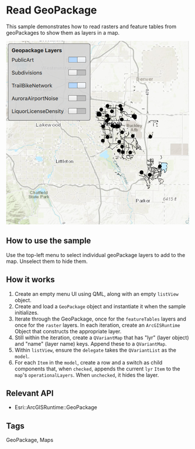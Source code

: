 # Read GeoPackage

This sample demonstrates how to read rasters and feature tables from geoPackages to show them as layers in a map.

![](screenshot.png)

## How to use the sample
Use the top-left menu to select individual geoPackage layers to add to the map. Unselect them to hide them.

## How it works
1. Create an empty menu UI using QML, along with an empty `listView` object.
2. Create and load a `GeoPackage` object and instantiate it when the sample initializes.
3. Iterate through the GeoPackage, once for the `featureTables` layers and once for the `raster` layers. In each iteration, create an `ArcGISRuntime` Object that constructs the appropriate layer.
4. Still within the iteration, create a `QVariantMap` that has "lyr" (layer object) and "name" (layer name) keys. Append these to a `QVariantMap`.
5. Within `listView`, ensure the `delegate` takes the `QVariantList` as the `model`.
6. For each `Item` in the `model`, create a row and a switch as child components that, when `checked`, appends the current `lyr` `Item` to the `map`'s `operationalLayers`. When `unchecked`, it hides the layer.

## Relevant API
 - Esri::ArcGISRuntime::GeoPackage

## Tags
GeoPackage, Maps
